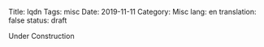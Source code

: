 Title: lqdn
Tags: misc
Date: 2019-11-11
Category: Misc
lang: en
translation: false
status: draft

Under Construction